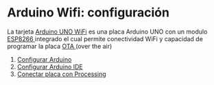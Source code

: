 # Arduino Wifi: configuración

 La tarjeta [Arduino UNO WiFi](https://store.arduino.cc/usa/arduino-uno-wifi) es una placa Arduino UNO con un modulo [ESP8266 ](https://en.wikipedia.org/wiki/ESP8266)integrado el cual permite conectividad WiFi y capacidad de programar la placa [OTA ](https://es.wikipedia.org/wiki/Comunicaci%C3%B3n_inal%C3%A1mbrica)\(over the air\)

1. [Configurar Arduino](01.md)
2. [Configurar Arduino IDE](02.md)
3. [Conectar placa con Processing](03.md)

